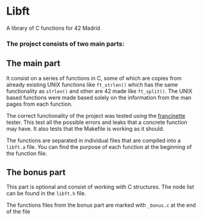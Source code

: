 # Libft

A library of C functions for 42 Madrid


### The project consists of two main parts:

## The **main** part

It consist on a series of functions in C, some of which are copies from already existing UNIX functions like `ft_strlen()` which has the same functionality as `strlen()` and other are 42 made like `ft_split()`. The UNIX based functions were made based solely on the information from the man pages from each function.

The correct functionality of the project was tested using the [francinette](https://github.com/xicodomingues/francinette) tester. This test all the possible errors and leaks that a concrete function may have. It also tests that the Makefile is working as it should.

The functions are separated in individual files that are compiled into a `libft.a` file. You can find the purpose of each function at the beginning of the function file.


## The **bonus** part

This part is optional and consist of working with C structures.
The node list can be found in the `libft.h` file.

The functions files from the bonus part are marked with `_bonus.c` at the end of the file
